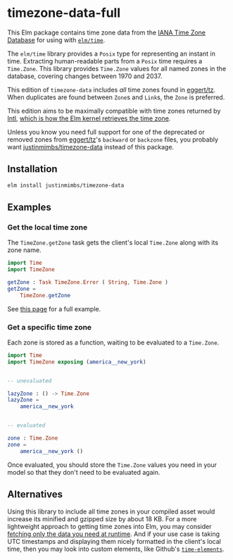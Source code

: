 # timezone-data-full

This Elm package contains time zone data from the [IANA Time Zone Database][tzdb] for using with [`elm/time`][elmtime].

The `elm/time` library provides a `Posix` type for representing an instant in time. Extracting human-readable parts from a `Posix` time requires a `Time.Zone`. This library provides `Time.Zone` values for all named zones in the database, covering changes between 1970 and 2037.

This edition of `timezone-data` includes _all_ time zones found in [eggert/tz].
When duplicates are found between `Zone`s and `Link`s, the `Zone` is preferred.

This edition aims to be maximally compatible with time zones returned by
[Intl], [which is how the Elm kernel retrieves the time zone][elm-kernel-zone].

Unless you know you need full support for one of the deprecated or removed
zones from [eggert/tz]'s `backward` or `backzone` files, you probably want
[justinmimbs/timezone-data] instead of this package.

## Installation

```sh
elm install justinmimbs/timezone-data
```

## Examples

### Get the local time zone

The `TimeZone.getZone` task gets the client's local `Time.Zone` along with its zone name.

```elm
import Time
import TimeZone

getZone : Task TimeZone.Error ( String, Time.Zone )
getZone =
    TimeZone.getZone
```

See [this page][getzone] for a full example.

### Get a specific time zone

Each zone is stored as a function, waiting to be evaluated to a `Time.Zone`.

```elm
import Time
import TimeZone exposing (america__new_york)


-- unevaluated

lazyZone : () -> Time.Zone
lazyZone =
    america__new_york


-- evaluated

zone : Time.Zone
zone =
    america__new_york ()
```

Once evaluated, you should store the `Time.Zone` values you need in your model
so that they don't need to be evaluated again.

## Alternatives

Using this library to include all time zones in your compiled asset would increase its minified and gzipped size by about 18 KB. For a more lightweight approach to getting time zones into Elm, you may consider [fetching only the data you need at runtime][tzif]. And if your use case is taking UTC timestamps and displaying them nicely formatted in the client's local time, then you may look into custom elements, like Github's [`time-elements`][time-elements].

[tzdb]: https://www.iana.org/time-zones
[elmtime]: https://package.elm-lang.org/packages/elm/time/latest/
[getzone]: https://github.com/justinmimbs/timezone-data/blob/master/examples/GetZone.elm
[tzif]: https://package.elm-lang.org/packages/justinmimbs/tzif/latest/
[time-elements]: https://github.com/github/time-elements
[eggert/tz]: https://github.com/eggert/tz
[Intl]: https://developer.mozilla.org/en-US/docs/Web/JavaScript/Reference/Global_Objects/Intl/DateTimeFormat/resolvedOptions#timezone
[elm-kernel-zone]: https://github.com/elm/time/blob/1.0.0/src/Elm/Kernel/Time.js#L44
[justinmimbs/timezone-data]: https://package.elm-lang.org/packages/justinmimbs/timezone-data/latest/

